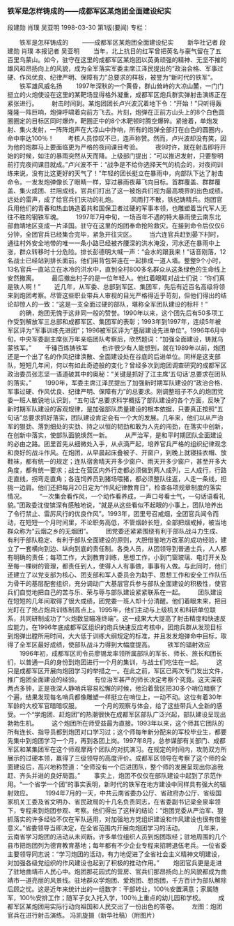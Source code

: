 ### 铁军是怎样铸成的——成都军区某炮团全面建设纪实
段建勋  肖璞  吴亚明
1998-03-30
第1版(要闻)
专栏：

　　铁军是怎样铸成的
　　——成都军区某炮团全面建设纪实
　　新华社记者  段建勋  肖璞  本报记者  吴亚明
　　当年，北上抗日的红军曾把英名与豪气留在了五百里乌蒙山。如今，驻守在这里的成都军区某炮团以英勇顽强的精神、无坚不摧的雄风和昂扬向上的风貌，成为全军落实军委主席江泽民提出的“政治合格、军事过硬、作风优良、纪律严明、保障有力”总要求的样板，被誉为“新时代的铁军”。
　　铁军雄风威名扬
　　1997年深秋的一个黄昏，群山耸峙的大凉山麓，一门门挺立的火炮使设在这里的某靶场显得格外凝重，成都军区炮兵群实弹射击演练正在紧张进行。
　　射击时间到。某炮团团长卢兴波沉着地下令：“开始！”只听得轰隆隆一阵巨响，炮弹呼啸着向前方飞去。片刻，炮弹在正前方山头上的8个白色圆圈圈定的目标区同时爆炸，靶圈正中的8个木靶顿时腾空爆碎。紧接着，单炮发射、集火发射，一阵阵炮声在大凉山中炸响，所有的炮弹全部打在白色的圆圈内，命中率达100％！
　　考核人员惊叹不已，连声称赞。然而，卢兴波却没有笑，因为他的炮群马上要面临更为严格的夜间课目考验。
　　夜9时许，就在射击即将开始的时候，如注的暴雨突然从天而降。上级部门提出：“可以推迟发射，只要黎明前打完夜间课目就成。”卢兴波不干：“战争是不给你选择天气的机会的，对夜间训练来说，没有比这更好的天气了！”年轻的团长挺立在暴雨中，向部队下达了射击命令。一发发炮弹像长了眼睛一样，穿过暴雨夜幕飞向目标。首群覆盖、群群覆盖、集火成团、拦阻成线，官兵们打出了这一被炮兵们视为最高境界的出色成绩。远处的雷声，成了给官兵们庆功的礼炮。
　　风雨打不散，铁纪铸精兵。炮团官兵用他们的青春和热血铸造着共和国保卫者过硬的军事本领，也雕塑着当代军人无往不胜的钢铁军魂。
　　1997年7月中旬，一场百年不遇的特大暴雨使云南东北部曲靖地区变成一片泽国。驻守在这里的炮团奉命抢险救灾。在接到命令后仅仅6分钟，全团官兵已经集合完毕，紧急开往灾区。
　　当六连官兵赶到晏下村时，通往村外安全地带的唯一一条小路已经被齐腰深的洪水淹没，河水还在暴雨中上涨，群众转移时十分危险。排长彭德明大喊一声：“会水的跟我来！”话音刚落，12名战士已经站到排长面前。他们用背包带连在一起排成一道人墙。整整9个小时，13名官兵一直站立在冰冷的洪水中，直到全村800多名群众从这条绿色的生命线上安然撤离。
　　最后撤出村子的是一位年轻人。他红着眼眶对战士们说：“你们真是铁人啊！”
　　近几年，从军委、总部到军区、集团军，先后有近百名高级将领来到炮团考察。尽管这些职业带兵人审视的目光严格得近乎苛刻，但他们得出的结论却惊人的一致：“这是一支全面过硬的部队，堪称全军团队建设的标杆！”
　　的确，炮团无愧于这非同一般的赞誉。1990年以来，这个团先后有50多项工作受到解放军三总部和成都军区、集团军的表彰；1993年到1997年，连续5年被军区评为“军事训练先进团”；1996被军区评为“基层建设先进单位”。1996年6月中旬，中央军委副主席张万年亲临团队考察后，欣然题词：“加强全面建设，铸就乌蒙铁军。”
　　千锤百炼铸铁军
　　也许很少有人能想到，就在1989年以前，炮团还是一个出了名的作风纪律涣散、全面建设处在谷底的后进单位。同样是这支部队，短短几年间，何以有如此奇迹般的变化？曾经多次到炮团调查研究的成都军区政治委员张志坚一语道破其中的奥秘：“关键是抓好了江主席‘五句话’总要求在团队的落实。”
　　1990年，军委主席江泽民提出了加强新时期军队建设的“政治合格、军事过硬、作风优良、纪律严明、保障有力”的总要求。刚调整班子不久的炮团党委一班人敏锐地认识到，“五句话”总要求科学概括了部队建设的各个方面，反映了新时期军队建设的客观规律，是加强部队质量建设的根本依据，只要真正按照“五句话”总要求抓好落实，团队建设肯定会有一个大的发展。几年来，他们以从严治军的狠劲、落到细处的实劲、持之以恒的韧劲和敢为人先的闯劲，在落实中创新，在创新中落实，使部队面貌焕然一新。
　　从严治军，是和平时期团队全面建设的必由之路。团里首先从细微处入手，从点滴严起，培养官兵严格的组织纪律观念和良好的战斗作风。在炮团，从早晨起床叠被子、开窗户，到晚上就寝挂衣帽、放鞋袜，都有统一的规定；连队宿舍晴天开多少窗户、雨天开多少窗户，甚至开多大角度，都有统一要求；战士在营区内外行走都必须做到两人成列，三人成行，行路走直线，拐弯走直角；各连饲养员到猪场喂猪，都必须整队往返，人走一条线，担挑一边肩。他们还把每月20日定为“作风纪律教育日”，检查各项规章制度的落实情况。
　　“一次集会看作风，一个动作看养成，一声口号看士气，一句话语看礼貌。”团政委沈俊镔深有感触地说，“就是从这些看似不起眼的小事上，团队培养出了令行禁止、雷厉风行的优良作风”。1993年，团里号召戒烟，全团官兵闻令而动，在短短一个月时间里，不论职务高低，不管烟龄长短，全部把烟戒掉，被当地群众称为“云烟之乡的无烟团”。
　　团党委还紧紧围绕有利于部队战斗力生成、有利于部队稳定、有利于部队全面建设的原则，大胆借鉴地方改革的成功经验，建立了一套横向到边、纵向到底的责任制。各类人员，从团领导到普通士兵，人人都有明确的责任；每项工作，大到教育训练，思想工作，小到门窗玻璃、电灯开关及至每一棵树的管理，都责任到人，使得人人有事做，事事有人做。与此同时，他们还建立了以党支部为核心、团支部和军人委员会为助手、思想工作和安全工作队伍为骨干的基层配套组织，充分调动广大基层官兵参与部队全面建设的积极性，使官兵们自觉地把自己的苦与乐、荣与辱与部队建设紧紧联系在一起。
　　团队建设在短短的几年间取得了很大成绩，团党委一班人却十分清醒。他们着眼未来，把目光盯在了抢占炮兵训练制高点上。1995年，他们主动与上级机关和科研单位联系，共同研制成功了“火炮数显瞄准终端”。这一成果大大提高了射击精度和快速反应能力。在1996年底成都军区组织的炮兵快速反应考核中，团炮兵群从发现目标到炮弹出膛所用时间，大大低于训练大纲规定的标准，并且发发炮弹命中目标，取得了全军区最好成绩，使部队战斗力得到大幅度提高。
　　铁军的辐射效应
　　1996年初，成都军区司令员廖锡龙率领所属部队的军长、师长、旅长和团长们，以普通一兵的身份到炮团进行一个月的集训，与战士们吃住在一起。
　　这只是成都军区开展向炮团学习的举措之一。在此之前，军区已两次专门发出文件，推广炮团全面建设的经验。
　　有位治军甚严的师长决定考察个究竟。这天深夜两点多钟，正是夜深人静哨兵容易松懈的时候，他沿着营区把30多个哨位暗察了个遍，结果发现每名哨兵都像雕塑一样挺立在哨位上，一动不动。这位有着30年军龄的大校军官暗暗叹服。
　　一个月的观察与体会，给了这些带兵人全新的感受。一个“学炮团、赶炮团”的热潮很快在成都军区部队广泛兴起，部队建设呈现出勃勃生机。
　　这个炮团所在师受益最为直接。1993年以来，这个师其它团队的所有连长、指导员都到炮团对口学习过；这个师每年新分配来的军校毕业生，都要先集中到炮团学习一个月，再到各团上岗。1997年8月，总参谋部有关部门、成都军区和某集团军在这个师观摩两个团队的对抗演习。在规定的时间内，攻防双方所展示的过硬本领，赢得了三级领导的高度评价。成都军区领导在考察了这个师的全面建设后，高兴地称赞道：“全师没有一个后进团队，整个师的发展呈现出你追我赶、齐头并进的良好局面。”
　　事实上，炮团不仅仅在部队建设中起到了示范作用。“一个省学一个团”的事实表明，新时代的铁军在地方建设中同样具有强大的辐射效应。
　　1994年7月的一天，中共云南省委办公厅、省政府办公厅、省级国家机关工委及省文明办、省民政局的十几名负责同志，在省委副书记梁金泉率领下，专程来到炮团参观、考察。他们得出了这样的结论：“炮团党委从严治军、狠抓落实的许多经验不仅在军队适用，对加强地方党组织建设和作风建设也很有借鉴意义。”省委领导当即决定，在全省范围内开展向炮团学习的活动。
　　几年来，云南省学习炮团的活动从未间断。许多单位组织人员到炮团取经；驻地周围的几个县市把炮团列为德育教育基地；每年都有不少企业专程来招聘退伍老兵。一位省委主要领导同志说：“学习炮团的活动，有力地促进了全省社会主义精神文明建设，对加强各级党组织的作风建设也起到了积极的推动作用。”
　　炮团官兵更是走进了驻地曲靖市人民心中。炮团那花园式的营房、官兵们那昂扬向上的风貌都成为曲靖市一道亮丽的风景线。驻地群众学炮团、爱炮团、想炮团，千方百计为部队解除后顾之忧。这是近年来统计出的一组数字：干部转业，100％安置满意；家属随军，100％安排工作；随军子女入托入学，100％上重点的幼儿园和学校。
　　成都军区某炮团用实际行动向祖国和人民交出了一份出色的答卷。
　　左图：炮团官兵在进行射击演练。  冯凯旋摄（新华社稿）（附图片）

